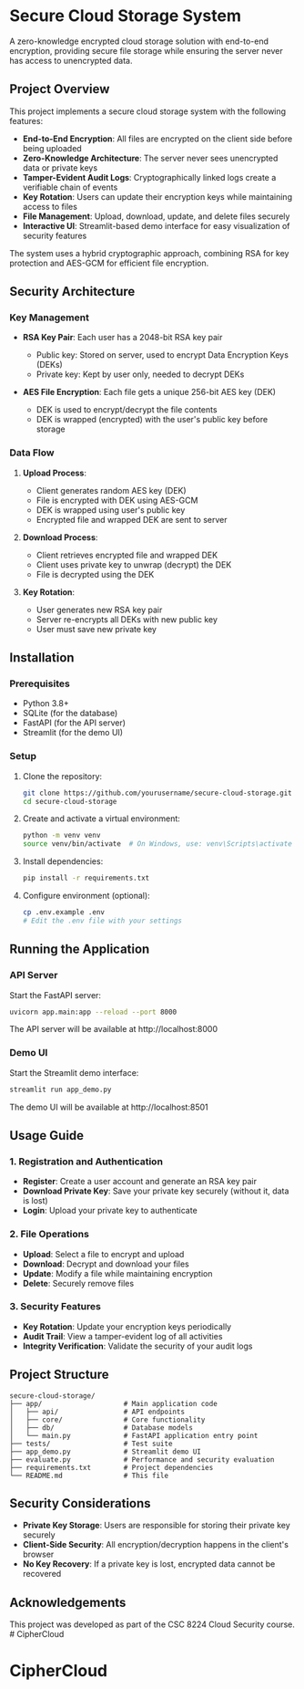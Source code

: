 # Secure Cloud Storage System

A zero-knowledge encrypted cloud storage solution with end-to-end encryption, providing secure file storage while ensuring the server never has access to unencrypted data.

## Project Overview

This project implements a secure cloud storage system with the following features:

- **End-to-End Encryption**: All files are encrypted on the client side before being uploaded
- **Zero-Knowledge Architecture**: The server never sees unencrypted data or private keys
- **Tamper-Evident Audit Logs**: Cryptographically linked logs create a verifiable chain of events
- **Key Rotation**: Users can update their encryption keys while maintaining access to files
- **File Management**: Upload, download, update, and delete files securely
- **Interactive UI**: Streamlit-based demo interface for easy visualization of security features

The system uses a hybrid cryptographic approach, combining RSA for key protection and AES-GCM for efficient file encryption.

## Security Architecture

### Key Management

- **RSA Key Pair**: Each user has a 2048-bit RSA key pair
  - Public key: Stored on server, used to encrypt Data Encryption Keys (DEKs)
  - Private key: Kept by user only, needed to decrypt DEKs
  
- **AES File Encryption**: Each file gets a unique 256-bit AES key (DEK)
  - DEK is used to encrypt/decrypt the file contents
  - DEK is wrapped (encrypted) with the user's public key before storage

### Data Flow

1. **Upload Process**:
   - Client generates random AES key (DEK)
   - File is encrypted with DEK using AES-GCM
   - DEK is wrapped using user's public key
   - Encrypted file and wrapped DEK are sent to server

2. **Download Process**:
   - Client retrieves encrypted file and wrapped DEK
   - Client uses private key to unwrap (decrypt) the DEK
   - File is decrypted using the DEK

3. **Key Rotation**:
   - User generates new RSA key pair
   - Server re-encrypts all DEKs with new public key
   - User must save new private key

## Installation

### Prerequisites

- Python 3.8+
- SQLite (for the database)
- FastAPI (for the API server)
- Streamlit (for the demo UI)

### Setup

1. Clone the repository:
   ```bash
   git clone https://github.com/yourusername/secure-cloud-storage.git
   cd secure-cloud-storage
   ```

2. Create and activate a virtual environment:
   ```bash
   python -m venv venv
   source venv/bin/activate  # On Windows, use: venv\Scripts\activate
   ```

3. Install dependencies:
   ```bash
   pip install -r requirements.txt
   ```

4. Configure environment (optional):
   ```bash
   cp .env.example .env
   # Edit the .env file with your settings
   ```

## Running the Application

### API Server

Start the FastAPI server:

```bash
uvicorn app.main:app --reload --port 8000
```

The API server will be available at http://localhost:8000

### Demo UI

Start the Streamlit demo interface:

```bash
streamlit run app_demo.py
```

The demo UI will be available at http://localhost:8501

## Usage Guide

### 1. Registration and Authentication

- **Register**: Create a user account and generate an RSA key pair
- **Download Private Key**: Save your private key securely (without it, data is lost)
- **Login**: Upload your private key to authenticate

### 2. File Operations

- **Upload**: Select a file to encrypt and upload
- **Download**: Decrypt and download your files
- **Update**: Modify a file while maintaining encryption
- **Delete**: Securely remove files

### 3. Security Features

- **Key Rotation**: Update your encryption keys periodically
- **Audit Trail**: View a tamper-evident log of all activities
- **Integrity Verification**: Validate the security of your audit logs

## Project Structure

```
secure-cloud-storage/
├── app/                    # Main application code
│   ├── api/                # API endpoints
│   ├── core/               # Core functionality
│   ├── db/                 # Database models
│   └── main.py             # FastAPI application entry point
├── tests/                  # Test suite
├── app_demo.py             # Streamlit demo UI
├── evaluate.py             # Performance and security evaluation
├── requirements.txt        # Project dependencies
└── README.md               # This file
```

## Security Considerations

- **Private Key Storage**: Users are responsible for storing their private key securely
- **Client-Side Security**: All encryption/decryption happens in the client's browser
- **No Key Recovery**: If a private key is lost, encrypted data cannot be recovered


## Acknowledgements

This project was developed as part of the CSC 8224 Cloud Security course. # CipherCloud
# CipherCloud
